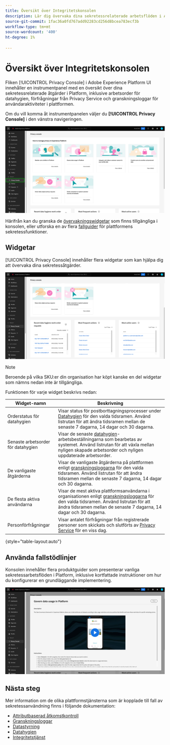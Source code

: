 ```yaml
---
title: Översikt över Integritetskonsolen
description: Lär dig övervaka dina sekretessrelaterade arbetsflöden i Adobe Experience Platform användargränssnitt.
source-git-commit: 1fac36a0fd767add92283cd256d8bcea783ecf3b
workflow-type: tm+mt
source-wordcount: '400'
ht-degree: 1%

---
```


# Översikt över Integritetskonsolen

Fliken [!UICONTROL Privacy Console] i Adobe Experience Platform UI innehåller en instrumentpanel med en översikt över dina sekretessrelaterade åtgärder i Platform, inklusive arbetsorder för datahygien, förfrågningar från Privacy Service och granskningsloggar för användaraktiviteter i plattformen.

Om du vill komma åt instrumentpanelen väljer du **[!UICONTROL Privacy Console]** i den vänstra navigeringen.

![Bild som visar att [!UICONTROL Privacy Console] har valts i den vänstra navigeringen i plattformsgränssnittet](../images/governance-privacy-security/privacy-console/left-nav.png)

Härifrån kan du granska de [övervakningswidgetar](#widgets) som finns tillgängliga i konsolen, eller utforska en av flera [fallguider](#use-case-guides) för plattformens sekretessfunktioner.

## Widgetar

[!UICONTROL Privacy Console] innehåller flera widgetar som kan hjälpa dig att övervaka dina sekretessåtgärder.

![Bild som visar att [!UICONTROL Privacy Console] har valts i den vänstra navigeringen i plattformsgränssnittet](../images/governance-privacy-security/privacy-console/widgets.png)

>[!NOTE]
>
>Beroende på vilka SKU:er din organisation har köpt kanske en del widgetar som nämns nedan inte är tillgängliga.

Funktionen för varje widget beskrivs nedan:

| Widget-namn | Beskrivning |
| --- | --- |
| Orderstatus för datahygien | Visar status för postborttagningsprocesser under [Datahygien](../../hygiene/home.md) för den valda tidsramen. Använd listrutan för att ändra tidsramen mellan de senaste 7 dagarna, 14 dagar och 30 dagarna. |
| Senaste arbetsorder för datahygien | Visar de senaste [datahygien](../../hygiene/home.md)-arbetsbeställningarna som bearbetas av systemet. Använd listrutan för att växla mellan nyligen skapade arbetsorder och nyligen uppdaterade arbetsorder. |
| De vanligaste åtgärderna | Visar de vanligaste åtgärderna på plattformen enligt [granskningsloggarna](./audit-logs/overview.md) för den valda tidsramen. Använd listrutan för att ändra tidsramen mellan de senaste 7 dagarna, 14 dagar och 30 dagarna. |
| De flesta aktiva användarna | Visar de mest aktiva plattformsanvändarna i organisationen enligt [granskningsloggarna](./audit-logs/overview.md) för den valda tidsramen. Använd listrutan för att ändra tidsramen mellan de senaste 7 dagarna, 14 dagar och 30 dagarna. |
| Personförfrågningar | Visar antalet förfrågningar från registrerade personer som skickats och slutförts av [Privacy Service](../../privacy-service/home.md) för en viss dag. |

{style="table-layout:auto"}

## Använda fallstödlinjer

Konsolen innehåller flera produktguider som presenterar vanliga sekretessarbetsflöden i Platform, inklusive kortfattade instruktioner om hur du konfigurerar en grundläggande implementering.

![Bild som visar att [!UICONTROL Privacy Console] har valts i den vänstra navigeringen i plattformsgränssnittet](../images/governance-privacy-security/privacy-console/use-case-guide.png)

## Nästa steg

Mer information om de olika plattformstjänsterna som är kopplade till fall av sekretessanvändning finns i följande dokumentation:

* [Attributbaserad åtkomstkontroll](../../access-control/abac/overview.md)
* [Granskningsloggar](./audit-logs/overview.md)
* [Datastyrning](../../data-governance/home.md)
* [Datahygien](../../hygiene/home.md)
* [Integritetstjänst](../../privacy-service/home.md)
